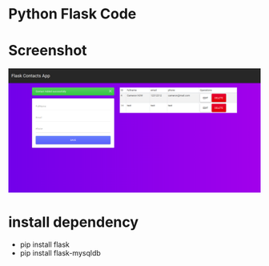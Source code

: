 # Python Flask Code

# Screenshot
![](docs/screenshot.png)

# install dependency
- pip install flask
- pip install flask-mysqldb
